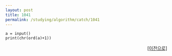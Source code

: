```yaml
---
layout: post
title: 1041
permalink: /studying/algorithm/catch/1041
---
```


```
a = input()
print(chr(ord(a)+1))

```
  
    
    
<div style="text-align: right"> <a href = 'https://namhyo01.github.io/studying/algorithm/catch'> [이전으로] </a> </div>

